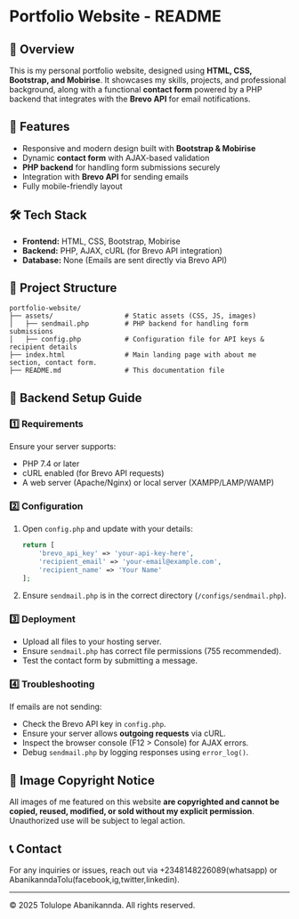 # Portfolio Website - README

## 📌 Overview
This is my personal portfolio website, designed using **HTML, CSS, Bootstrap, and Mobirise**. It showcases my skills, projects, and professional background, along with a functional **contact form** powered by a PHP backend that integrates with the **Brevo API** for email notifications.

## 🚀 Features
- Responsive and modern design built with **Bootstrap & Mobirise**
- Dynamic **contact form** with AJAX-based validation
- **PHP backend** for handling form submissions securely
- Integration with **Brevo API** for sending emails
- Fully mobile-friendly layout

## 🛠️ Tech Stack
- **Frontend:** HTML, CSS, Bootstrap, Mobirise
- **Backend:** PHP, AJAX, cURL (for Brevo API integration)
- **Database:** None (Emails are sent directly via Brevo API)

## 📂 Project Structure
```
portfolio-website/
├── assets/                  # Static assets (CSS, JS, images)
│   ├── sendmail.php         # PHP backend for handling form submissions
│   ├── config.php           # Configuration file for API keys & recipient details
├── index.html               # Main landing page with about me section, contact form.
├── README.md                # This documentation file
```

## 📌 Backend Setup Guide

### 1️⃣ **Requirements**
Ensure your server supports:
- PHP 7.4 or later
- cURL enabled (for Brevo API requests)
- A web server (Apache/Nginx) or local server (XAMPP/LAMP/WAMP)

### 2️⃣ **Configuration**
1. Open `config.php` and update with your details:
    ```php
    return [
        'brevo_api_key' => 'your-api-key-here',
        'recipient_email' => 'your-email@example.com',
        'recipient_name' => 'Your Name'
    ];
    ```
2. Ensure `sendmail.php` is in the correct directory (`/configs/sendmail.php`).

### 3️⃣ **Deployment**
- Upload all files to your hosting server.
- Ensure `sendmail.php` has correct file permissions (755 recommended).
- Test the contact form by submitting a message.

### 4️⃣ **Troubleshooting**
If emails are not sending:
- Check the Brevo API key in `config.php`.
- Ensure your server allows **outgoing requests** via cURL.
- Inspect the browser console (F12 > Console) for AJAX errors.
- Debug `sendmail.php` by logging responses using `error_log()`.

## 🚫 Image Copyright Notice
All images of me featured on this website **are copyrighted and cannot be copied, reused, modified, or sold without my explicit permission**. Unauthorized use will be subject to legal action.

## 📞 Contact
For any inquiries or issues, reach out via +2348148226089(whatsapp) or AbanikanndaTolu(facebook,ig,twitter,linkedin).

---
© 2025 Tolulope Abanikannda. All rights reserved.

